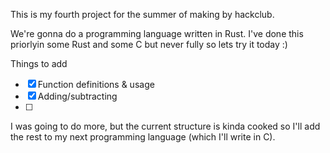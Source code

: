 This is my fourth project for the summer of making by hackclub.

We're gonna do a programming language written in Rust. I've done this priorlyin some Rust and some C but never fully so lets try it today :)

Things to add

- [x] Function definitions & usage
- [x] Adding/subtracting
- [ ]

I was going to do more, but the current structure is kinda cooked so I'll add the rest to my next programming language (which I'll write in C). 